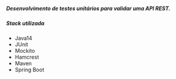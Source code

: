 ##### Desenvolvimento de testes unitários para validar uma API REST.

##### Stack utilizada

  * Java14
  * JUnit
  * Mockito
  * Hamcrest
  * Maven 
  * Spring Boot